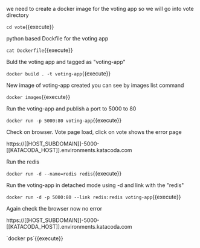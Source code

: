 we need to create a docker image for the voting app so we will go into vote directory

`cd vote`{{execute}}

python based Dockfile for the voting app

`cat Dockerfile`{{execute}}

Buld the voting app and tagged as "voting-app"

`docker build . -t voting-app`{{execute}}

New image of voting-app created you  can see by images list command

`docker images`{{execute}} 

Run the voting-app and publish a port to 5000 to 80 

`docker run -p 5000:80 voting-app`{{execute}}

Check on browser. Vote page load, click on vote shows the error page

https://[[HOST_SUBDOMAIN]]-5000-[[KATACODA_HOST]].environments.katacoda.com

Run the redis </b>

`docker run -d --name=redis redis`{{execute}}


Run the voting-app in detached mode using -d and link with the "redis"</b>

`docker run -d -p 5000:80 --link redis:redis voting-app`{{execute}}

Again check the browser now no error </b> 

https://[[HOST_SUBDOMAIN]]-5000-[[KATACODA_HOST]].environments.katacoda.com

</b>
`docker ps`{{execute}}


